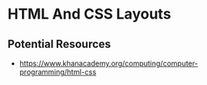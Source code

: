 # HTML And CSS Layouts


## Potential Resources

- https://www.khanacademy.org/computing/computer-programming/html-css
